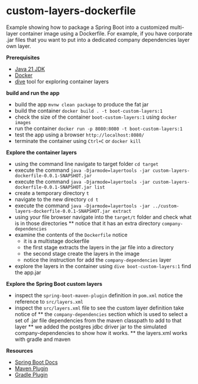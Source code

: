 # custom-layers-dockerfile 

Example showing how to package a Spring Boot into a customized multi-layer container 
image using a Dockerfile. For example, if you have corporate .jar files that you want 
to put into a dedicated company dependencies layer own layer.

**Prerequisites** 

* [Java 21 JDK](https://bell-sw.com/pages/downloads/)
* [Docker](https://www.docker.com/products/docker-desktop) 
* [dive](https://github.com/wagoodman/dive) tool for exploring container layers 

**build and run the app** 

* build the app `mvnw clean package` to produce the fat jar 
* build the container `docker build . -t boot-custom-layers:1` 
* check the size of the container `boot-custom-layers:1` using `docker images` 
* run the container `docker run -p 8080:8080 -t boot-custom-layers:1`
* test the app using a browser `http://localhost:8080/`
* terminate the container using `Ctrl+C` or `docker kill`

**Explore the container layers**
* using the command line navigate to target folder `cd target`
* execute the command `java -Djarmode=layertools -jar custom-layers-dockerfile-0.0.1-SNAPSHOT.jar`
* execute the command `java -Djarmode=layertools -jar custom-layers-dockerfile-0.0.1-SNAPSHOT.jar list`
* create a temporary directory `t`
* navigate to the new directory `cd t`
* execute the command `java -Djarmode=layertools -jar ../custom-layers-dockerfile-0.0.1-SNAPSHOT.jar extract`
* using your file browser navigate into the `target/t` folder and check what is in those directories
  ** notice that it has an extra directory `company-dependencies`
* examine the contents of the `Dockerfile` notice 
  * it is a multistage dockerfile  
  * the first stage extracts the layers in the jar file into a directory 
  * the second stage create the layers in the image
  * notice the instruction for add the `company-dependencies` layer 
* explore the layers in the container using `dive boot-custom-layers:1` find the app.jar 

**Explore the Spring Boot custom layers**
* inspect the `spring-boot-maven-plugin` definition in `pom.xml` notice the reference to 
  `src/layers.xml`
* inspect the `src/layers.xml` file to see the custom layer definition take notice of 
  ** the `company-dependencies` section which is used to select a set of .jar file 
     dependencies from the maven classpath to add to that layer 
  ** we added the postgres jdbc driver jar to the simulated company-dependencies to show 
     how it works. 
  ** the layers.xml works with gradle and maven 

**Resources**
 
* [Spring Boot Docs](https://docs.spring.io/spring-boot/docs/2.4.0-RC1/reference/html/spring-boot-features.html#layering-docker-images) 
* [Maven Plugin](https://docs.spring.io/spring-boot/docs/2.4.0-RC1/maven-plugin/reference/htmlsingle/#repackage-layers)
* [Gradle Plugin](https://docs.spring.io/spring-boot/docs/2.4.0-RC1/gradle-plugin/reference/htmlsingle/#packaging-layered-jars)
